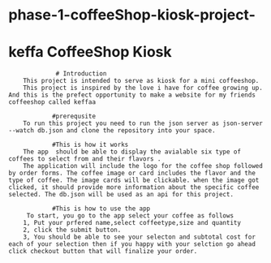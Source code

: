 # phase-1-coffeeShop-kiosk-project-
# keffa CoffeeShop Kiosk
                 # Introduction
        This project is intended to serve as kiosk for a mini coffeeshop.
        This project is inspired by the love i have for coffee growing up. And this is the prefect opportunity to make a website for my friends coffeeshop called keffaa 
               
                #prerequsite 
        To run this project you need to run the json server as json-server --watch db.json and clone the repository into your space. 
               
                #This is how it works
        The app  should be able to display the avialable six type of coffees to select from and their flavors . 
        The application will include the logo for the coffee shop followed by order forms. The coffee image or card includes the flavor and the type of coffee. The image cards will be clickable. when the image got clicked, it should provide more information about the specific coffee selected. The db.json will be used as an api for this project.
                
                #This is how to use the app
         To start, you go to the app select your coffee as follows
        1, Put your prfered name,select coffeetype,size and quantity 
        2, click the submit button. 
        3, You should be able to see your selecton and subtotal cost for each of your selection then if you happy with your selction go ahead click checkout button that will finalize your order.

               

